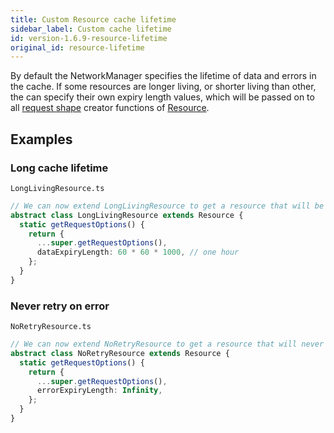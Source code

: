 ```yaml
---
title: Custom Resource cache lifetime
sidebar_label: Custom cache lifetime
id: version-1.6.9-resource-lifetime
original_id: resource-lifetime
---
```

By default the NetworkManager specifies the lifetime of data and errors in the cache.
If some resources are longer living, or shorter living than other, the can specify their own expiry length values,
which will be passed on to all [request shape](../api/RequestShape.md) creator functions of [Resource](../api/Resource.md).

## Examples

### Long cache lifetime

`LongLivingResource.ts`

```typescript
// We can now extend LongLivingResource to get a resource that will be cached for one hour
abstract class LongLivingResource extends Resource {
  static getRequestOptions() {
    return {
      ...super.getRequestOptions(),
      dataExpiryLength: 60 * 60 * 1000, // one hour
    };
  }
}
```

### Never retry on error

`NoRetryResource.ts`

```typescript
// We can now extend NoRetryResource to get a resource that will never retry on network error
abstract class NoRetryResource extends Resource {
  static getRequestOptions() {
    return {
      ...super.getRequestOptions(),
      errorExpiryLength: Infinity,
    };
  }
}
```
